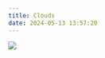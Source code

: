 ```yaml
---
title: Clouds
date: 2024-05-13 13:57:20
---
```

<center></center>
<center></center>
<div class="gallery-page">
	<div class="gallery-list">
		<div class="gallery-column">
			<div class="gallery-item">
				<a href="Clouds"><img src="img/clouds.jpg">
				</a>
			</div>
		</div>
	</div>
</div>
<center></center>

